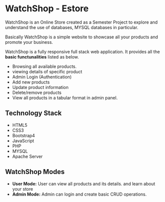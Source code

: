 # WatchShop - Estore
WatchShop is an Online Store  created as a Semester Project to explore and understand the use of databases, MYSQL databases in particular.

Basically WatchShop is a simple website to showcase all your products and promote your business.

WatchShop is a fully responsive full stack web application. It provides all the **basic functunalities** listed as below.

- Browsing all available products.
- viewing details of specific product
- Admin Login (Authentication)
- Add new products
- Update product information
- Delete/remove products
- View all products in a tabular format in admin panel.

## Technology Stack
- HTML5
-  CSS3
- Bootstrap4
- JavaScript
- PHP
- MYSQL
- Apache Server

## WatchShop Modes
- **User Mode:** User can view all products and its details. and learn about your store
- **Admin Mode:** Admin can login and create basic CRUD operations.

